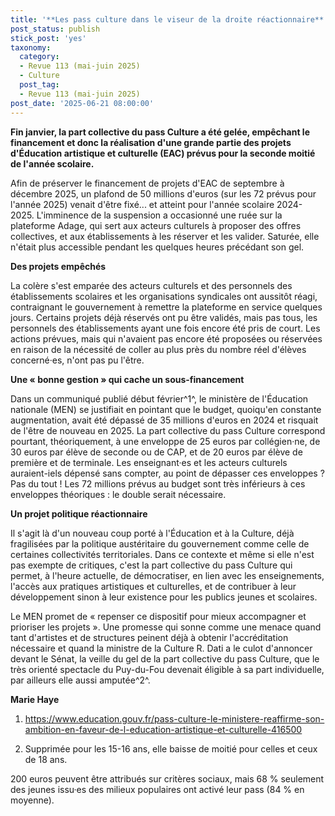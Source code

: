 ```yaml
---
title: '**Les pass culture dans le viseur de la droite réactionnaire**'
post_status: publish
stick_post: 'yes'
taxonomy:
  category:
  - Revue 113 (mai-juin 2025)
  - Culture
  post_tag:
  - Revue 113 (mai-juin 2025)
post_date: '2025-06-21 08:00:00'
---
```


**Fin janvier, la part collective du pass Culture a été gelée, empêchant le financement et donc la réalisation d'une grande partie des projets d'Éducation artistique et culturelle (EAC) prévus pour la seconde moitié de l'année scolaire.**

Afin de préserver le financement de projets d'EAC de septembre à décembre 2025, un plafond de 50 millions d'euros (sur les 72 prévus pour l'année 2025) venait d'être fixé... et atteint pour l'année scolaire 2024-2025. L'imminence de la suspension a occasionné une ruée sur la plateforme Adage, qui sert aux acteurs culturels à proposer des offres collectives, et aux établissements à les réserver et les valider. Saturée, elle n'était plus accessible pendant les quelques heures précédant son gel.

**Des projets empêchés**

La colère s'est emparée des acteurs culturels et des personnels des établissements scolaires et les organisations syndicales ont aussitôt réagi, contraignant le gouvernement à remettre la plateforme en service quelques jours. Certains projets déjà réservés ont pu être validés, mais pas tous, les personnels des établissements ayant une fois encore été pris de court. Les actions prévues, mais qui n'avaient pas encore été proposées ou réservées en raison de la nécessité de coller au plus près du nombre réel d'élèves concerné·es, n'ont pas pu l'être.

**Une « bonne gestion » qui cache un sous-financement**

Dans un communiqué publié début février^1^, le ministère de l'Éducation nationale (MEN) se justifiait en pointant que le budget, quoiqu'en constante augmentation, avait été dépassé de 35 millions d'euros en 2024 et risquait de l'être de nouveau en 2025. La part collective du pass Culture correspond pourtant, théoriquement, à une enveloppe de 25 euros par collégien·ne, de 30 euros par élève de seconde ou de CAP, et de 20 euros par élève de première et de terminale. Les enseignant·es et les acteurs culturels auraient-iels dépensé sans compter, au point de dépasser ces enveloppes ? Pas du tout ! Les 72 millions prévus au budget sont très inférieurs à ces enveloppes théoriques : le double serait nécessaire.

**Un projet politique réactionnaire**

Il s'agit là d'un nouveau coup porté à l'Éducation et à la Culture, déjà fragilisées par la politique austéritaire du gouvernement comme celle de certaines collectivités territoriales. Dans ce contexte et même si elle n'est pas exempte de critiques, c'est la part collective du pass Culture qui permet, à l'heure actuelle, de démocratiser, en lien avec les enseignements, l'accès aux pratiques artistiques et culturelles, et de contribuer à leur développement sinon à leur existence pour les publics jeunes et scolaires.

Le MEN promet de « repenser ce dispositif pour mieux accompagner et prioriser les projets ». Une promesse qui sonne comme une menace quand tant d'artistes et de structures peinent déjà à obtenir l'accréditation nécessaire et quand la ministre de la Culture R. Dati a le culot d'annoncer devant le Sénat, la veille du gel de la part collective du pass Culture, que le très orienté spectacle du Puy-du-Fou devenait éligible à sa part individuelle, par ailleurs elle aussi amputée^2^.

**Marie Haye**

1. https://www.education.gouv.fr/pass-culture-le-ministere-reaffirme-son-ambition-en-faveur-de-l-education-artistique-et-culturelle-416500

2. Supprimée pour les 15-16 ans, elle baisse de moitié pour celles et ceux de 18 ans.

200 euros peuvent être attribués sur critères sociaux, mais 68 % seulement des jeunes issu·es des milieux populaires ont activé leur pass (84 % en moyenne).
